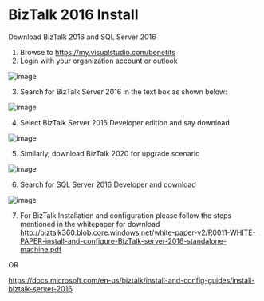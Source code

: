 # BizTalk 2016 Install

Download BizTalk 2016 and SQL Server 2016

1.	Browse to https://my.visualstudio.com/benefits
2.	Login with your organization account or outlook
 
![image](https://user-images.githubusercontent.com/17406958/120058949-e02cd400-c06b-11eb-9899-5222602cff6c.png)

3.	Search for BizTalk Server 2016 in the text box as shown below:
 
![image](https://user-images.githubusercontent.com/17406958/120058954-e753e200-c06b-11eb-8dbf-885c2a4bfcc8.png)

4.	Select BizTalk Server 2016 Developer edition and say download
 
![image](https://user-images.githubusercontent.com/17406958/120058958-ede25980-c06b-11eb-8017-da3ea1457cfa.png)

5.	Similarly, download BizTalk 2020 for upgrade scenario
 
![image](https://user-images.githubusercontent.com/17406958/120058959-f175e080-c06b-11eb-82d5-62795be1c31c.png)

6.	Search for SQL Server 2016 Developer and download
 
![image](https://user-images.githubusercontent.com/17406958/120058962-f5a1fe00-c06b-11eb-898f-aced67ca2b06.png)

7.	For BizTalk Installation and configuration please follow the steps mentioned in the whitepaper for download
http://biztalk360.blob.core.windows.net/white-paper-v2/R0011-WHITE-PAPER-install-and-configure-BizTalk-server-2016-standalone-machine.pdf

OR

https://docs.microsoft.com/en-us/biztalk/install-and-config-guides/install-biztalk-server-2016

